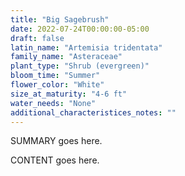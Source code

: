 ```yaml
---
title: "Big Sagebrush"
date: 2022-07-24T00:00:00-05:00
draft: false
latin_name: "Artemisia tridentata"
family_name: "Asteraceae"
plant_type: "Shrub (evergreen)"
bloom_time: "Summer"
flower_color: "White"
size_at_maturity: "4-6 ft"
water_needs: "None"
additional_characteristices_notes: ""
---
```


SUMMARY goes here.

<!--more-->

CONTENT goes here.